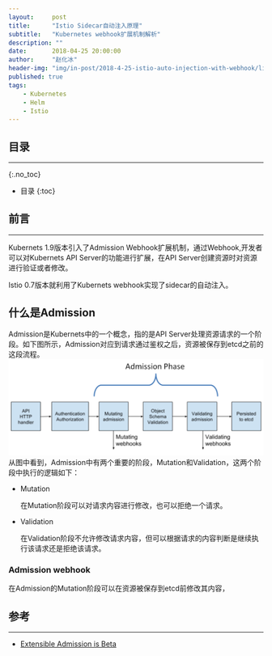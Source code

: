 ```yaml
---
layout:     post
title:      "Istio Sidecar自动注入原理"
subtitle:   "Kubernetes webhook扩展机制解析"
description: ""
date:       2018-04-25 20:00:00
author:     "赵化冰"
header-img: "img/in-post/2018-4-25-istio-auto-injection-with-webhook/lion.jpg"
published: true
tags:
    - Kubernetes
    - Helm
    - Istio
---
```


## 目录
- - -
{:.no_toc}

* 目录
{:toc}

## 前言
- - -
Kubernets 1.9版本引入了Admission Webhook扩展机制，通过Webhook,开发者可以对Kubernets API Server的功能进行扩展，在API Server创建资源时对资源进行验证或者修改。

Istio 0.7版本就利用了Kubernets webhook实现了sidecar的自动注入。

## 什么是Admission
Admission是Kubernets中的一个概念，指的是API Server处理资源请求的一个阶段。如下图所示，Admission对应到请求通过鉴权之后，资源被保存到etcd之前的这段流程。 
![](\img\in-post\2018-4-25-istio-auto-injection-with-webhook\admission-phase.png)
从图中看到，Admission中有两个重要的阶段，Mutation和Validation，这两个阶段中执行的逻辑如下：
* Mutation
  
  在Mutation阶段可以对请求内容进行修改，也可以拒绝一个请求。
* Validation

  在Validation阶段不允许修改请求内容，但可以根据请求的内容判断是继续执行该请求还是拒绝该请求。

### Admission webhook
在Admission的Mutation阶段可以在资源被保存到etcd前修改其内容，

## 参考
- - -

* [Extensible Admission is Beta](https://kubernetes.io/blog/2018/01/extensible-admission-is-beta)

